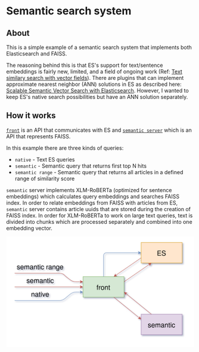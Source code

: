 # Semantic search system

## About

This is a simple example of a semantic search system that implements both Elasticsearch and FAISS.

The reasoning behind this is that ES's support for text/sentence embeddings is fairly new, limited, and a field of ongoing work (Ref: [Text similary search with vector fields](https://www.elastic.co/blog/text-similarity-search-with-vectors-in-elasticsearch)). There are plugins that can implement approximate nearest neighbor (ANN) solutions in ES as described 
here: [Scalable Semantic Vector Search with Elasticsearch](https://medium.com/gsi-technology/scalable-semantic-vector-search-with-elasticsearch-e79f9145ba8e). However, I wanted to keep ES's native search possibilities but have an ANN solution separately.

## How it works

[`front`](front/README.md) is an API that communicates with ES and [`semantic server`](semantic/README.md) which is an API that represents FAISS.

In this example there are three kinds of queries:

- `native` - Text ES queries
- `semantic` - Semantic query that returns first top N hits
- `semantic range` - Semantic query that returns all articles in a defined range of similarity score

`semantic` server implements XLM-RoBERTa (optimized for sentence embeddings) which calculates query embeddings and searches FAISS index. 
In order to relate embeddings from FAISS with articles from ES, `semantic` server contains article uuids that are stored during the creation of FAISS index. In order for XLM-RoBERTa to work on large text queries, text is divided into chunks which are processed separately and combined into one embedding vector.



![system-diagram](diagram.jpg)
